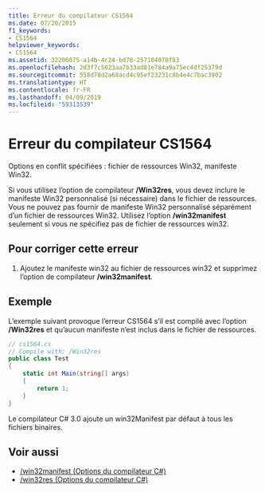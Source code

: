 ```yaml
---
title: Erreur du compilateur CS1564
ms.date: 07/20/2015
f1_keywords:
- CS1564
helpviewer_keywords:
- CS1564
ms.assetid: 32206075-a14b-4c24-bd78-257104078f83
ms.openlocfilehash: 2d3f7c5023aa7b33ad81e784a9a75ec4df25379d
ms.sourcegitcommit: 558d78d2a68acd4c95ef23231c8b4e4c7bac3902
ms.translationtype: HT
ms.contentlocale: fr-FR
ms.lasthandoff: 04/09/2019
ms.locfileid: "59313539"
---
```

# <a name="compiler-error-cs1564"></a>Erreur du compilateur CS1564
Options en conflit spécifiées : fichier de ressources Win32, manifeste Win32.  
  
 Si vous utilisez l’option de compilateur **/Win32res**, vous devez inclure le manifeste Win32 personnalisé (si nécessaire) dans le fichier de ressources. Vous ne pouvez pas fournir de manifeste Win32 personnalisé séparément d’un fichier de ressources Win32. Utilisez l’option **/win32manifest** seulement si vous ne spécifiez pas de fichier de ressources win32.  
  
## <a name="to-correct-this-error"></a>Pour corriger cette erreur  
  
1. Ajoutez le manifeste win32 au fichier de ressources win32 et supprimez l’option de compilateur **/win32manifest**.  
  
## <a name="example"></a>Exemple  
 L’exemple suivant provoque l’erreur CS1564 s’il est compilé avec l’option **/Win32res** et qu’aucun manifeste n’est inclus dans le fichier de ressources.  
  
```csharp  
// cs1564.cs  
// Compile with: /Win32res  
public class Test  
{  
    static int Main(string[] args)  
    {  
        return 1;  
    }  
}  
```  
  
 Le compilateur C# 3.0 ajoute un win32Manifest par défaut à tous les fichiers binaires.  
  
## <a name="see-also"></a>Voir aussi

- [/win32manifest (Options du compilateur C#)](../../../csharp/language-reference/compiler-options/win32manifest-compiler-option.md)
- [/win32res (Options du compilateur C#)](../../../csharp/language-reference/compiler-options/win32res-compiler-option.md)
